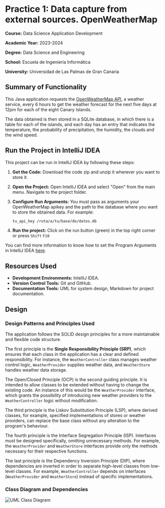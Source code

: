 # Practice 1: Data capture from external sources. OpenWeatherMap
**Course:** Data Science Application Development

**Academic Year:** 2023-2024 

**Degree:** Data Science and Engineering

**School:** Escuela de Ingeniería Informática

**University:** Universidad de Las Palmas de Gran Canaria

## Summary of Functionality
This Java application requests the [OpenWeatherMap API](https://openweathermap.org/api),
a weather service, every 6 hours to get the weather forecast for the next five days at 12pm for each of
the eight Canary Islands.

The data obtained is then stored in a SQLite database, in which there is a table for each of the islands, 
and each day has an entry that indicates the temperature, the probability of precipitation, the humidity, 
the clouds and the wind speed.

## Run the Project in IntelliJ IDEA

This project can be run in IntelliJ IDEA by following these steps:

1. **Get the Code:** Download the code zip and unzip it wherever you want to store it.

2. **Open the Project:** Open IntelliJ IDEA and select "Open" from the main menu. Navigate to the project folder.

3. **Configure Run Arguments:** You must pass as arguments your OpenWeatherMap apikey and the path to the
database where you want to store the obtained data. For example:

   ```bash
   tu_api_key /ruta/a/tu/base/de/datos.db
4. **Run the project:** Click on the run button (green) in the top right corner or press `Shift` `F10`

You can find more information to know how to set the Program Arguments in IntelliJ IDEA
[here](https://www.jetbrains.com/help/idea/run-debug-configuration-java-application.html).

## Resources Used

- **Development Environments:** IntelliJ IDEA.
- **Version Control Tools:** Git and GitHub.
- **Documentation Tools:** UML for system design, Markdown for project documentation.

## Design
### Design Patterns and Principles Used

The application follows the SOLID design principles for a more maintainable and flexible code structure.

The first principle is the **Single Responsibility Principle (SRP)**, which ensures that each class in the application 
has a clear and defined responsibility. For instance, the `WeatherController` class manages weather control logic, 
`WeatherProvider` supplies weather data, and `WeatherStore` handles weather data storage.

The Open/Closed Principle (OCP) is the second guiding principle.
It is intended to allow classes to be extended without having to change the existing code. An instance of this would 
be the `WeatherProvider` interface, which grants the possibility of introducing new weather providers to the 
`WeatherController` logic without modification.

The third principle is the Liskov Substitution Principle (LSP), where derived classes, for example, 
specified implementations of stores or weather providers, can replace the base class without any alteration 
to the program's behaviour.

The fourth principle is the Interface Segregation Principle (ISP).
Interfaces must be designed specifically, omitting unnecessary methods. For example, the `WeatherProvider` and 
`WeatherStore` interfaces provide only the methods necessary for their respective functions.

The last principle is the Dependency Inversion Principle (DIP), where dependencies are inverted in order to separate 
high-level classes from low-level classes. For example, `WeatherController` depends on interfaces (`WeatherProvider`
and `WeatherStore`) instead of specific implementations.

### Class Diagram and Dependencies
![UML Class Diagram](src/main/resources/images/weatherDiagramUML.png)